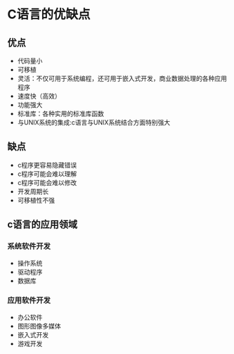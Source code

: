 # C语言的优缺点



## 优点

- 代码量小
- 可移植
- 灵活：不仅可用于系统编程，还可用于嵌入式开发，商业数据处理的各种应用程序
- 速度快（高效）
- 功能强大
- 标准库：各种实用的标准库函数
- 与UNIX系统的集成:c语言与UNIX系统结合方面特别强大

## 缺点

- c程序更容易隐藏错误
- c程序可能会难以理解
- c程序可能会难以修改
- 开发周期长
- 可移植性不强



## c语言的应用领域

### 系统软件开发

-  操作系统
- 驱动程序
- 数据库



### 应用软件开发

- 办公软件
- 图形图像多媒体
- 嵌入式开发
- 游戏开发

